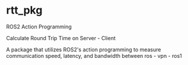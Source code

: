 # rtt_pkg

ROS2 Action Programming

Calculate Round Trip Time on Server - Client

A package that utilizes ROS2's action programming to measure communication speed, latency, and bandwidth between ros - vpn - ros1
